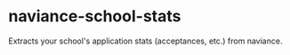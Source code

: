 # naviance-school-stats
 Extracts your school's application stats (acceptances, etc.) from naviance.
